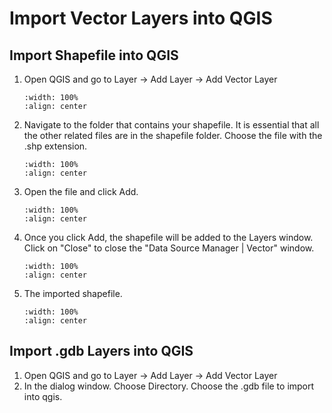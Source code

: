 # Import Vector Layers into QGIS
## Import Shapefile into QGIS

1. Open QGIS and go to Layer -> Add Layer -> Add Vector Layer
    ```{image} ../../_static/032task3/img1.png
    :width: 100%
    :align: center
    ```

2. Navigate to the folder that contains your shapefile. It is essential that all the other related files are in the shapefile folder. Choose the file with the .shp extension.
    ```{image} ../../_static/032task3/img2.png
    :width: 100%
    :align: center
    ```

3. Open the file and click Add.
    ```{image} ../../_static/032task3/img3.png
    :width: 100%
    :align: center
    ```

4. Once you click Add, the shapefile will be added to the Layers window. Click on "Close" to close the "Data Source Manager | Vector" window.
    ```{image} ../../_static/032task3/img4.png
    :width: 100%
    :align: center
    ```

5. The imported shapefile.
    ```{image} ../../_static/032task3/img5.png
    :width: 100%
    :align: center
    ```

## Import .gdb Layers into QGIS
1. Open QGIS and go to Layer -> Add Layer -> Add Vector Layer
2. In the dialog window. Choose Directory. Choose the .gdb file to import into qgis.
